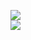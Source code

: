 [![](https://img.shields.io/badge/Made%20With-Github%20Spray-lightgrey.svg?style=for-the-badge&logo=github)](https://github.com/Annihil/github-spray#19666)  
[![](https://i.imgur.com/2DrTn0Z.gif)](https://github.com/Annihil/github-spray)